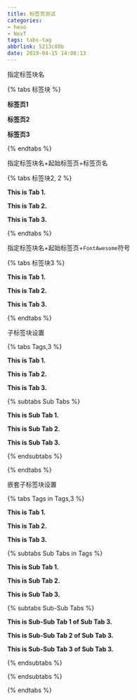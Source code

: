 ```yaml
---
title: 标签页测试
categories: 
- hexo
- NexT
tags: tabs-tag
abbrlink: 5213c80b
date: 2019-04-15 14:08:13
---
```


指定标签块名

{% tabs 标签块 %}
<!-- tab -->
**标签页1**
<!-- endtab -->

<!-- tab -->
**标签页2**
<!-- endtab -->

<!-- tab -->
**标签页3**
<!-- endtab -->
{% endtabs %}

指定标签块名+起始标签页+标签页名

{% tabs 标签块2, 2 %}
<!-- tab Tab 1 -->
**This is Tab 1.**
<!-- endtab -->

<!-- tab Tab 2 -->
**This is Tab 2.**
<!-- endtab -->

<!-- tab Tab 3 -->
**This is Tab 3.**
<!-- endtab -->
{% endtabs %}

指定标签块名+起始标签页+`FontAwesome`符号

{% tabs 标签块3 %}
<!-- tab @book -->
**This is Tab 1.**
<!-- endtab -->

<!-- tab @bold -->
**This is Tab 2.**
<!-- endtab -->

<!-- tab @amazon -->
**This is Tab 3.**
<!-- endtab -->
{% endtabs %}

子标签块设置

{% tabs Tags,3 %}
<!-- tab -->
**This is Tab 1.**
<!-- endtab -->

<!-- tab -->
**This is Tab 2.**
<!-- endtab -->

<!-- tab -->
**This is Tab 3.**

{% subtabs Sub Tabs %}
<!-- tab -->
**This is Sub Tab 1.**
<!-- endtab -->

<!-- tab -->
**This is Sub Tab 2.**
<!-- endtab -->

<!-- tab -->
**This is Sub Tab 3.**
<!-- endtab -->
{% endsubtabs %}

<!-- endtab -->
{% endtabs %}


嵌套子标签块设置

{% tabs Tags in Tags,3 %}
<!-- tab -->
**This is Tab 1.**
<!-- endtab -->

<!-- tab -->
**This is Tab 2.**
<!-- endtab -->

<!-- tab -->
**This is Tab 3.**

{% subtabs Sub Tabs in Tags %}
<!-- tab -->
**This is Sub Tab 1.**
<!-- endtab -->

<!-- tab -->
**This is Sub Tab 2.**
<!-- endtab -->

<!-- tab -->
**This is Sub Tab 3.**

{% subtabs Sub-Sub Tabs %}
<!-- tab -->
**This is Sub-Sub Tab 1 of Sub Tab 3.**
<!-- endtab -->

<!-- tab -->
**This is Sub-Sub Tab 2 of Sub Tab 3.**
<!-- endtab -->

<!-- tab -->
**This is Sub-Sub Tab 3 of Sub Tab 3.**
<!-- endtab -->
{% endsubtabs %}

<!-- endtab -->
{% endsubtabs %}

<!-- endtab -->
{% endtabs %}
